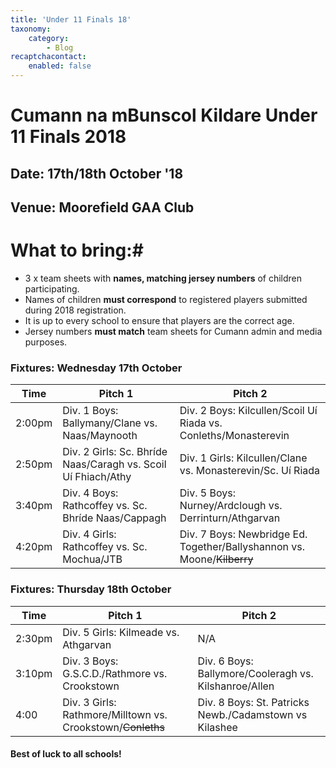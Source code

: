 ```yaml
---
title: 'Under 11 Finals 18'
taxonomy:
    category:
        - Blog
recaptchacontact:
    enabled: false
---
```


# Cumann na mBunscol Kildare Under 11 Finals 2018 #

## Date: 17th/18th October '18

## Venue: Moorefield GAA Club

# What to bring:#
* 3 x team sheets with **names, matching jersey numbers** of children participating.
* Names of children **must correspond** to registered players submitted during 2018 registration.
* It is up to every school to ensure that players are the correct age. 
* Jersey numbers **must match** team sheets for Cumann admin and media purposes.

### Fixtures: Wednesday 17th October
Time | Pitch 1 | Pitch 2 
--- | --- | ---
2:00pm | Div. 1 Boys: Ballymany/Clane vs. Naas/Maynooth | Div. 2 Boys: Kilcullen/Scoil Uí Riada vs. Conleths/Monasterevin 
2:50pm | Div. 2 Girls: Sc. Bhríde Naas/Caragh vs. Scoil Uí Fhiach/Athy | Div. 1 Girls: Kilcullen/Clane vs. Monasterevin/Sc. Uí Riada |
3:40pm | Div. 4 Boys: Rathcoffey vs. Sc. Bhríde Naas/Cappagh | Div. 5 Boys: Nurney/Ardclough vs. Derrinturn/Athgarvan |
4:20pm | Div. 4 Girls: Rathcoffey vs. Sc. Mochua/JTB | Div. 7 Boys: Newbridge Ed. Together/Ballyshannon vs. Moone/~~Kilberry~~

### Fixtures: Thursday 18th October
Time | Pitch 1 | Pitch 2 |
--- | --- | --- |
2:30pm | Div. 5 Girls: Kilmeade vs. Athgarvan | N/A |
3:10pm | Div. 3 Boys: G.S.C.D./Rathmore vs. Crookstown | Div. 6 Boys: Ballymore/Cooleragh vs. Kilshanroe/Allen |
4:00 | Div. 3 Girls: Rathmore/Milltown vs. Crookstown/~~Conleths~~ | Div. 8 Boys: St. Patricks Newb./Cadamstown vs Kilashee |



#### Best of luck to all schools!